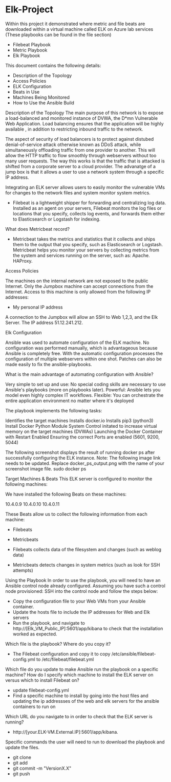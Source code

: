 # Elk-Project
Within this project it demonstrated where metric and file beats are downloaded within a virtual machine called ELK on Azure lab services
 (These playbooks can be found in the file section) 
 - Filebeat Playbook
 - Metric Playbook 
 - Elk Playbook 
 


This document contains the following details:

- Description of the Topology
- Access Policies
- ELK Configuration
- Beats in Use
- Machines Being Monitored
- How to Use the Ansible Build


Description of the Topology
The main purpose of this network is to expose a load-balanced and monitored instance of DVWA, the D*mn Vulnerable Web Application.
Load balancing ensures that the application will be highly available , in addition to restricting inbound traffic to the network.

The aspect of security of load balancers is to protect against distubed denial-of-service attack otherwise known as DDoS attack, while simultaneously offloading traffic from one provider to another. This will allow the HTTP traffic to flow smoothly through webservers without too many user requests. The way this works is that the traffic that is attacked is shifted from a corporate server to a cloud provider. The advanatge of a jump box is that it allows a user to use a network system through a specific IP address. 



Integrating an ELK server allows users to easily monitor the vulnerable VMs for changes to the network files and system monitor system metrics.

- Filebeat is a lightweight shipper for forwarding and centralizing log data. Installed as an agent on your servers, Filebeat monitors the log files or locations that you specify, collects log events, and forwards them either to Elasticsearch or Logstash for indexing.


What does Metricbeat record?

- Metricbeat takes the metrics and statistics that it collects and ships them to the output that you specify, such as Elasticsearch or Logstash. Metricbeat helps you monitor your servers by collecting metrics from the system and services running on the server, such as: Apache. HAProxy.




Access Policies



The machines on the internal network are not exposed to the public Internet.
Only the Jumpbox machine can accept connections from the Internet. Access to this machine is only allowed from the following IP addresses:
- My personal IP address 

A connection to the Jumpbox will allow an SSH to Web 1,2,3, and the Elk Server. The IP address 51.12.241.212.

Elk Configuration



Ansible was used to automate configuration of the ELK machine. No configuration was performed manually, which is advantageous because Ansible is completely free. With the automatic configuration processes the configuration of multiple webservers within one shot. Patches can also be made easily to fix the ansible-playbooks. 


What is the main advantage of automating configuration with Ansible?


Very simple to set up and use: No special coding skills are necessary to use Ansible's playbooks (more on playbooks later). Powerful: Ansible lets you model even highly complex IT workflows. Flexible: You can orchestrate the entire application environment no matter where it's deployed

The playbook implements the following tasks:

Identifies the target machines
Installs docker.io
Installs pip3 (python3) 
Install Docker Python Module
System Control initated to increase virtual memory on the target machines (DVWAs)
Launching the Docker Container with Restart Enabled
Ensuring the correct Ports are enabled (5601, 9200, 5044)

The following screenshot displays the result of running docker ps after successfully configuring the ELK instance.
Note: The following image link needs to be updated. Replace docker_ps_output.png with the name of your screenshot image file.
 sudo docker ps 


Target Machines & Beats
This ELK server is configured to monitor the following machines:

We have installed the following Beats on these machines:

10.4.0.9
10.4.0.10
10.4.0.11


These Beats allow us to collect the following information from each machine:
- Filebeats 
- Metricbeats 

- Filebeats collects data of the filesystem and changes (such as weblog data) 
- Metricbeats detects changes in system metrics (such as look for SSH attempts) 


Using the Playbook
In order to use the playbook, you will need to have an Ansible control node already configured. Assuming you have such a control node provisioned:
SSH into the control node and follow the steps below:

- Copy the configuration file to your Web VMs from your Ansible container.
- Update the hosts file to include the IP addresses for Web and Elk servers
- Run the playbook, and navigate to http://[Elk_VM_Public_IP]:5601/app/kibana to check that the installation worked as expected.



Which file is the playbook? Where do you copy it?


- The Filebeat configuration and copy it to copy /etc/ansible/filebeat-config.yml to /etc/filebeat/filebeat.yml

Which file do you update to make Ansible run the playbook on a specific machine? How do I specify which machine to install the ELK server on versus which to install Filebeat on?


- update filebeat-config.yml
- Find a specific machine to install by going into the host files and updating the ip addressses of the web and elk servers for the ansible containers to run on 

Which URL do you navigate to in order to check that the ELK server is running?
- http://[your.ELK-VM.External.IP]:5601/app/kibana.

Specific commands the user will need to run to download the playbook and update the files.

- git clone 
- git add 
- git commit -m "VersionX.X"
- git push









